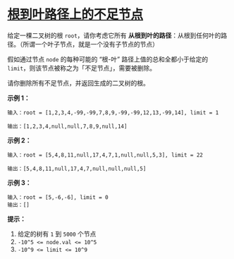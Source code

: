 # [根到叶路径上的不足节点](https://leetcode-cn.com/problems/insufficient-nodes-in-root-to-leaf-paths/)

给定一棵二叉树的根 `root`，请你考虑它所有 **从根到叶的路径**：从根到任何叶的路径。（所谓一个叶子节点，就是一个没有子节点的节点）

假如通过节点 `node` 的每种可能的 “根-叶” 路径上值的总和全都小于给定的 `limit`，则该节点被称之为「不足节点」，需要被删除。

请你删除所有不足节点，并返回生成的二叉树的根。

 

**示例 1：**

```
输入：root = [1,2,3,4,-99,-99,7,8,9,-99,-99,12,13,-99,14], limit = 1

输出：[1,2,3,4,null,null,7,8,9,null,14]
```

**示例 2：**

```
输入：root = [5,4,8,11,null,17,4,7,1,null,null,5,3], limit = 22

输出：[5,4,8,11,null,17,4,7,null,null,null,5]
```

**示例 3：**

```
输入：root = [5,-6,-6], limit = 0
输出：[]
```

 

**提示：**

1. 给定的树有 `1` 到 `5000` 个节点
2. `-10^5 <= node.val <= 10^5`
3. `-10^9 <= limit <= 10^9`